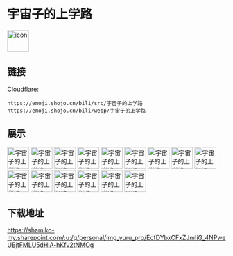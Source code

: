 # 宇宙子的上学路
<img src="https://emoji.shojo.cn/bili/src/宇宙子的上学路/icon.png" width="50" height="50" alt="icon">

## 链接
Cloudflare:
```
https://emoji.shojo.cn/bili/src/宇宙子的上学路
https://emoji.shojo.cn/bili/webp/宇宙子的上学路
```
## 展示
<img src="https://emoji.shojo.cn/bili/src/宇宙子的上学路/宇宙子的上学路-开心.png" width="50" height="50" alt="宇宙子的上学路-开心">
<img src="https://emoji.shojo.cn/bili/src/宇宙子的上学路/宇宙子的上学路-思考.png" width="50" height="50" alt="宇宙子的上学路-思考">
<img src="https://emoji.shojo.cn/bili/src/宇宙子的上学路/宇宙子的上学路-哭.png" width="50" height="50" alt="宇宙子的上学路-哭">
<img src="https://emoji.shojo.cn/bili/src/宇宙子的上学路/宇宙子的上学路-惊讶.png" width="50" height="50" alt="宇宙子的上学路-惊讶">
<img src="https://emoji.shojo.cn/bili/src/宇宙子的上学路/宇宙子的上学路-爱你.png" width="50" height="50" alt="宇宙子的上学路-爱你">
<img src="https://emoji.shojo.cn/bili/src/宇宙子的上学路/宇宙子的上学路-害羞.png" width="50" height="50" alt="宇宙子的上学路-害羞">
<img src="https://emoji.shojo.cn/bili/src/宇宙子的上学路/宇宙子的上学路-疑问.png" width="50" height="50" alt="宇宙子的上学路-疑问">
<img src="https://emoji.shojo.cn/bili/src/宇宙子的上学路/宇宙子的上学路-点赞.png" width="50" height="50" alt="宇宙子的上学路-点赞">
<img src="https://emoji.shojo.cn/bili/src/宇宙子的上学路/宇宙子的上学路-无语.png" width="50" height="50" alt="宇宙子的上学路-无语">
<img src="https://emoji.shojo.cn/bili/src/宇宙子的上学路/宇宙子的上学路-打call.png" width="50" height="50" alt="宇宙子的上学路-打call">
<img src="https://emoji.shojo.cn/bili/src/宇宙子的上学路/宇宙子的上学路-求求.png" width="50" height="50" alt="宇宙子的上学路-求求">
<img src="https://emoji.shojo.cn/bili/src/宇宙子的上学路/宇宙子的上学路-酷.png" width="50" height="50" alt="宇宙子的上学路-酷">
<img src="https://emoji.shojo.cn/bili/src/宇宙子的上学路/宇宙子的上学路-生气.png" width="50" height="50" alt="宇宙子的上学路-生气">
<img src="https://emoji.shojo.cn/bili/src/宇宙子的上学路/宇宙子的上学路-呆.png" width="50" height="50" alt="宇宙子的上学路-呆">
<img src="https://emoji.shojo.cn/bili/src/宇宙子的上学路/宇宙子的上学路-吃瓜.png" width="50" height="50" alt="宇宙子的上学路-吃瓜">

## 下载地址

https://shamiko-my.sharepoint.com/:u:/g/personal/img_yuru_pro/EcfDYbxCFxZJmIiG_4NPweUBjtFMLU5dHlA-hKfv2tNMOg